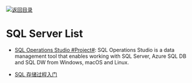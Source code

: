 [![返回目录](https://user-images.githubusercontent.com/5803001/38079637-ff0abcf0-3371-11e8-9b76-ad651620afc7.jpg)](https://github.com/wxyyxc1992/Awesome-Lists)

# SQL Server List

* [SQL Operations Studio #Project#](https://github.com/Microsoft/sqlopsstudio): SQL Operations Studio is a data management tool that enables working with SQL Server, Azure SQL DB and SQL DW from Windows, macOS and Linux.

* [SQL 存储过程入门](http://www.cnblogs.com/lideng/archive/2013/04/11/3013966.html)
